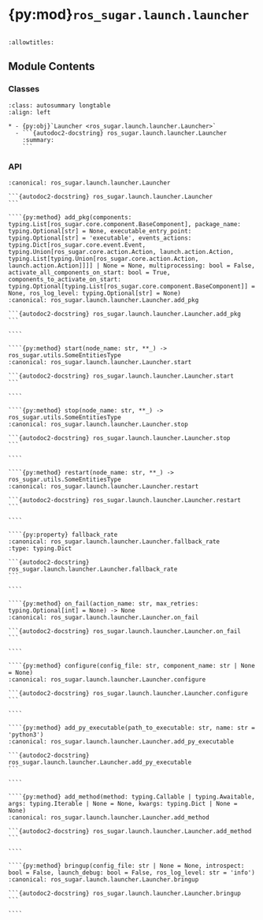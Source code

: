# {py:mod}`ros_sugar.launch.launcher`

```{py:module} ros_sugar.launch.launcher
```

```{autodoc2-docstring} ros_sugar.launch.launcher
:allowtitles:
```

## Module Contents

### Classes

````{list-table}
:class: autosummary longtable
:align: left

* - {py:obj}`Launcher <ros_sugar.launch.launcher.Launcher>`
  - ```{autodoc2-docstring} ros_sugar.launch.launcher.Launcher
    :summary:
    ```
````

### API

`````{py:class} Launcher(namespace: str = '', config_file: typing.Optional[str] = None, enable_monitoring: bool = True, activation_timeout: typing.Optional[float] = None)
:canonical: ros_sugar.launch.launcher.Launcher

```{autodoc2-docstring} ros_sugar.launch.launcher.Launcher
```

````{py:method} add_pkg(components: typing.List[ros_sugar.core.component.BaseComponent], package_name: typing.Optional[str] = None, executable_entry_point: typing.Optional[str] = 'executable', events_actions: typing.Dict[ros_sugar.core.event.Event, typing.Union[ros_sugar.core.action.Action, launch.action.Action, typing.List[typing.Union[ros_sugar.core.action.Action, launch.action.Action]]]] | None = None, multiprocessing: bool = False, activate_all_components_on_start: bool = True, components_to_activate_on_start: typing.Optional[typing.List[ros_sugar.core.component.BaseComponent]] = None, ros_log_level: typing.Optional[str] = None)
:canonical: ros_sugar.launch.launcher.Launcher.add_pkg

```{autodoc2-docstring} ros_sugar.launch.launcher.Launcher.add_pkg
```

````

````{py:method} start(node_name: str, **_) -> ros_sugar.utils.SomeEntitiesType
:canonical: ros_sugar.launch.launcher.Launcher.start

```{autodoc2-docstring} ros_sugar.launch.launcher.Launcher.start
```

````

````{py:method} stop(node_name: str, **_) -> ros_sugar.utils.SomeEntitiesType
:canonical: ros_sugar.launch.launcher.Launcher.stop

```{autodoc2-docstring} ros_sugar.launch.launcher.Launcher.stop
```

````

````{py:method} restart(node_name: str, **_) -> ros_sugar.utils.SomeEntitiesType
:canonical: ros_sugar.launch.launcher.Launcher.restart

```{autodoc2-docstring} ros_sugar.launch.launcher.Launcher.restart
```

````

````{py:property} fallback_rate
:canonical: ros_sugar.launch.launcher.Launcher.fallback_rate
:type: typing.Dict

```{autodoc2-docstring} ros_sugar.launch.launcher.Launcher.fallback_rate
```

````

````{py:method} on_fail(action_name: str, max_retries: typing.Optional[int] = None) -> None
:canonical: ros_sugar.launch.launcher.Launcher.on_fail

```{autodoc2-docstring} ros_sugar.launch.launcher.Launcher.on_fail
```

````

````{py:method} configure(config_file: str, component_name: str | None = None)
:canonical: ros_sugar.launch.launcher.Launcher.configure

```{autodoc2-docstring} ros_sugar.launch.launcher.Launcher.configure
```

````

````{py:method} add_py_executable(path_to_executable: str, name: str = 'python3')
:canonical: ros_sugar.launch.launcher.Launcher.add_py_executable

```{autodoc2-docstring} ros_sugar.launch.launcher.Launcher.add_py_executable
```

````

````{py:method} add_method(method: typing.Callable | typing.Awaitable, args: typing.Iterable | None = None, kwargs: typing.Dict | None = None)
:canonical: ros_sugar.launch.launcher.Launcher.add_method

```{autodoc2-docstring} ros_sugar.launch.launcher.Launcher.add_method
```

````

````{py:method} bringup(config_file: str | None = None, introspect: bool = False, launch_debug: bool = False, ros_log_level: str = 'info')
:canonical: ros_sugar.launch.launcher.Launcher.bringup

```{autodoc2-docstring} ros_sugar.launch.launcher.Launcher.bringup
```

````

`````

